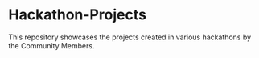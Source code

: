 # Hackathon-Projects
This repository showcases the projects created in various hackathons by the Community Members.
